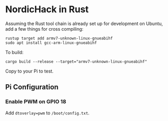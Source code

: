 # NordicHack in Rust

Assuming the Rust tool chain is already set up for development on Ubuntu, add a few things for cross compiling: 
```
rustup target add armv7-unknown-linux-gnueabihf
sudo apt install gcc-arm-linux-gnueabihf
```

To build:
```
cargo build --release --target="armv7-unknown-linux-gnueabihf"
```

Copy to your Pi to test. 

## Pi Configuration
### Enable PWM on GPIO 18
Add `dtoverlay=pwm` to `/boot/config.txt`.
